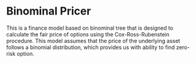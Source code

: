 # Binominal Pricer
This is a finance model based on binominal tree that is designed to calculate the fair price of options using the Cox-Ross-Rubenstein procedure. This model assumes that the price of the underlying asset follows a binomial distribution, which provides us with ability to find zero-risk option. 
